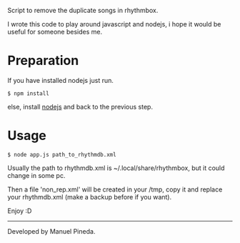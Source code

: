 Script to remove the duplicate songs in rhythmbox.

I wrote this code to play around javascript and nodejs, i hope it would be useful for someone besides me.


# Preparation

If you have installed nodejs just run.

    $ npm install

else, install [nodejs](http://nodejs.org/) and back to the previous step.

# Usage

    $ node app.js path_to_rhythmdb.xml

Usually the path to rhythmdb.xml is ~/.local/share/rhythmbox, but it
could change in some pc.

Then a file 'non\_rep.xml' will be created in your /tmp, copy it and replace your rhythmdb.xml (make a backup before if you want).

Enjoy :D

_______
Developed by Manuel Pineda.
